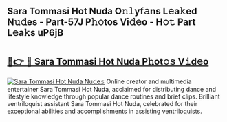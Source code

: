 ## Sara Tommasi Hot Nuda O𝚗𝚕yf𝚊ns L𝚎a𝚔ed N𝚞𝚍es - Part-57J P𝚑𝚘tos Vi𝚍𝚎o - H𝚘𝚝 Part L𝚎a𝚔s uP6jB

# <h2><a href="http://kf13hsy.oniu.top/?m=Sara+Tommasi+Hot+Nuda">🔗👉 🔴 Sara Tommasi Hot Nuda P𝚑ot𝚘𝚜 V𝚒d𝚎o</a></h2>

[![Sara Tommasi Hot Nuda Nu𝚍e𝚜](https://i.imgur.com/0qMVB7G.gif)](http://kf13hsy.oniu.top/?m=Sara+Tommasi+Hot+Nuda)
Online creator and multimedia entertainer Sara Tommasi Hot Nuda, acclaimed for distributing dance and lifestyle knowledge through popular dance routines and brief clips. Brilliant ventriloquist assistant Sara Tommasi Hot Nuda, celebrated for their exceptional abilities and accomplishments in assisting ventriloquists.  
